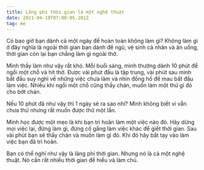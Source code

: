 ```yaml
---
title: Lãng phí thời gian là một nghệ thuật
date: 2021-04-19T07:00:05.201Z
tag: me
---
```

Có bao giờ bạn dành cả một ngày để hoàn toàn không làm gì? Không làm gì ở đây nghĩa là ngoài thời gian bạn dành để ngủ, vệ sinh cá nhân và ăn uống, thời gian còn lại bạn chẳng làm gì ngoài thở.

Mình thấy làm như vậy rất khó. Mỗi buổi sáng, mình thường dành 10 phút để ngồi một chỗ và hít thở. Được vài phút đầu là tập trung, vài phút sau mình bắt đầu suy nghĩ về những việc chưa làm và nhìn đồng hồ để mau bắt đầu làm việc. Nhiều khi ngồi một chỗ cũng thấy chán, muốn làm một thứ gì đó cho bớt chán. 

Nếu 10 phút đã như vậy thì 1 ngày sẽ ra sao nhỉ? Mình không biết vì vẫn chưa thử nhưng rất muốn được thử một lần.

Mình học được một mẹo là khi bạn trì hoãn làm một việc nào đó. Hãy dừng mọi việc lại, đừng làm gì, đừng cố gắng làm việc khác để giết thời gian. Sau vài phút bạn sẽ thấy chán và muốn làm gì đó. Khi đó hãy bắt tay vào làm việc bạn đã trì hoãn. 

Bạn có thể nghĩ như vậy là lãng phí thời gian. Nhưng nó là cả một nghệ thuật. Nó cần rất nhiều thời gian để hiểu và làm chủ.